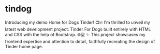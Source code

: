 # tindog
Introducing my demo Home for Dogs Tinder! 📺🔥 I'm thrilled to unveil my latest web development project: Tinder For Dogs built entirely with HTML and CSS with the help of Bootstrap. 🌐💻 ✨ This project showcases my frontend expertise and attention to detail, faithfully recreating the design of Tinder home page.
